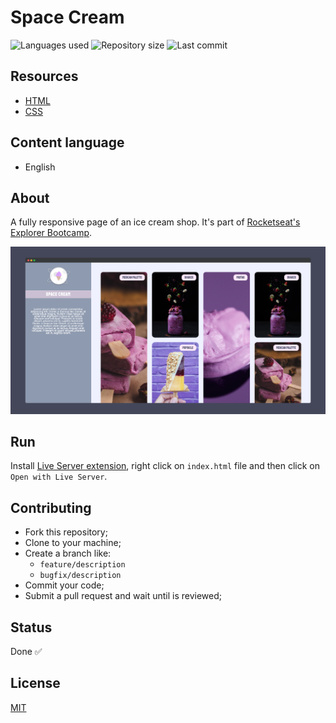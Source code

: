 # Space Cream

![Languages used](https://img.shields.io/github/languages/count/isadfrn/space-cream?style=flat-square)
![Repository size](https://img.shields.io/github/repo-size/isadfrn/space-cream?style=flat-square)
![Last commit](https://img.shields.io/github/last-commit/isadfrn/space-cream?style=flat-square)

## Resources

- [HTML](https://developer.mozilla.org/pt-BR/docs/Web/HTML)
- [CSS](https://developer.mozilla.org/pt-BR/docs/Web/CSS)

## Content language

- English

## About

A fully responsive page of an ice cream shop. It's part of [Rocketseat's Explorer Bootcamp](https://www.rocketseat.com.br/explorer).

![Demo page preview](./assets/img/demo.png)

## Run

Install [Live Server extension](https://marketplace.visualstudio.com/items?itemName=ritwickdey.LiveServer), right click on `index.html` file and then click on `Open with Live Server`.

## Contributing

- Fork this repository;
- Clone to your machine;
- Create a branch like:
  - `feature/description`
  - `bugfix/description`
- Commit your code;
- Submit a pull request and wait until is reviewed;

## Status

Done ✅

## License

[MIT](./LICENSE)
